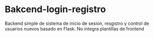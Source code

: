 # Bakcend-login-registro
Backend simple de sistema de inicio de sesion, resgistro y control de usuarios nuevos basado en Flask. No integra plantillas de frontend
